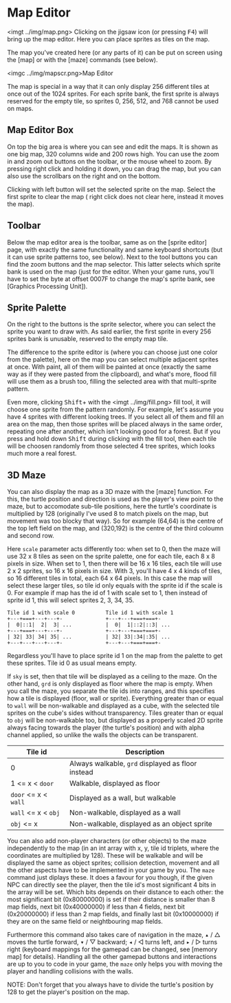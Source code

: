 Map Editor
==========

<imgt ../img/map.png> Clicking on the jigsaw icon (or pressing <kbd>F4</kbd>) will bring up the map editor. Here you can place
sprites as tiles on the map.

The map you've created here (or any parts of it) can be put on screen using the [map] or with the [maze] commands (see below).

<imgc ../img/mapscr.png><fig>Map Editor</fig>

The map is special in a way that it can only display 256 different tiles at once out of the 1024 sprites. For each sprite bank,
the first sprite is always reserved for the empty tile, so sprites 0, 256, 512, and 768 cannot be used on maps.

<h2 map_box>Map Editor Box</h2>

On top the big area is where you can see and edit the maps. It is shown as one big map, 320 columns wide and 200 rows high.
You can use the zoom in and zoom out buttons on the toolbar, or the <mbw> mouse wheel to zoom. By pressing <mbr> right click
and holding it down, you can drag the map, but you can also use the scrollbars on the right and on the bottom.

Clicking with <mbl> left button will set the selected sprite on the map. Select the first sprite to clear the map (<mbr> right
click does not clear here, instead it moves the map).

<h2 map_tools>Toolbar</h2>

Below the map editor area is the toolbar, same as on the [sprite editor] page, with exactly the same functionality and same
keyboard shortcuts (but it can use sprite patterns too, see below). Next to the tool buttons you can find the zoom buttons and
the map selector. This latter selects which sprite bank is used on the map (just for the editor. When your game runs, you'll
have to set the byte at offset 0007F to change the map's sprite bank, see [Graphics Processing Unit]).

<h2 map_sprs>Sprite Palette</h2>

On the right to the buttons is the sprite selector, where you can select the sprite you want to draw with. As said earlier, the
first sprite in every 256 sprites bank is unusable, reserved to the empty map tile.

The difference to the sprite editor is (where you can choose just one color from the palette), here on the map you can select
multiple adjacent sprites at once. With paint, all of them will be painted at once (exactly the same way as if they were pasted
from the clipboard), and what's more, flood fill will use them as a brush too, filling the selected area with that multi-sprite
pattern.

Even more, clicking <kbd>Shift</kbd>+<mbl> with the <imgt ../img/fill.png> fill tool, it will choose one sprite from the pattern
randomly. For example, let's assume you have 4 sprites with different looking trees. If you select all of them and fill an area
on the map, then those sprites will be placed always in the same order, repeating one after another, which isn't looking good for
a forest. But if you press and hold down <kbd>Shift</kbd> during clicking with the fill tool, then each tile will be choosen
randomly from those selected 4 tree sprites, which looks much more a real forest.

3D Maze
-------

You can also display the map as a 3D maze with the [maze] function. For this, the turtle position and direction is used as the
player's view point to the maze, but to accomodate sub-tile positions, here the turtle's coordinate is multiplied by 128
(originally I've used 8 to match pixels on the map, but movement was too blocky that way). So for example (64,64) is the centre
of the top left field on the map, and (320,192) is the centre of the third coloumn and second row.

Here `scale` parameter acts differently too: when set to 0, then the maze will use 32 x 8 tiles as seen on the sprite palette,
one for each tile, each 8 x 8 pixels in size. When set to 1, then there will be 16 x 16 tiles, each tile will use 2 x 2 sprites,
so 16 x 16 pixels in size. With 3, you'll have 4 x 4 kinds of tiles, so 16 different tiles in total, each 64 x 64 pixels. In this
case the map will select these larger tiles, so tile id only equals with the sprite id if the scale is 0. For example if map has
the id of 1 with scale set to 1, then instead of sprite id 1, this will select sprites 2, 3, 34, 35.

```
Tile id 1 with scale 0          Tile id 1 with scale 1
+---+===+---+---+-              +---+---+===+===+-
|  0|::1|  2|  3| ...           |  0|  1|::2|::3| ...
+---+===+---+---+-              +---+---+===+===+-
| 32| 33| 34| 35| ...           | 32| 33|:34|:35| ...
+---+---+---+---+-              +---+---+===+===+-
```

Regardless you'll have to place sprite id 1 on the map from the palette to get these sprites. Tile id 0 as usual means empty.

If `sky` is set, then that tile will be displayed as a ceiling to the maze. On the other hand, `grd` is only displayed as floor
where the map is empty. When you call the maze, you separate the tile ids into ranges, and this specifies how a tile is displayed
(floor, wall or sprite). Everything greater than or equal to `wall` will be non-walkable and displayed as a cube, with the
selected tile sprites on the cube's sides without transparency. Tiles greater than or equal to `obj` will be non-walkable too,
but displayed as a properly scaled 2D sprite always facing towards the player (the turtle's position) and with alpha channel
applied, so unlike the walls the objects can be transparent.

| Tile id              | Description                                          |
|----------------------|------------------------------------------------------|
| 0                    | Always walkable, `grd` displayed as floor instead    |
| 1 <= x < `door`      | Walkable, displayed as floor                         |
| `door` <= x < `wall` | Displayed as a wall, but walkable                    |
| `wall` <= x < `obj`  | Non-walkable, displayed as a wall                    |
| `obj` <= x           | Non-walkable, displayed as an object sprite          |

You can also add non-player characters (or other objects) to the maze independently to the map (in an int array with x, y, tile id
triplets, where the coordinates are multiplied by 128). These will be walkable and will be displayed the same as object sprites;
collision detection, movement and all the other aspects have to be implemented in your game by you. The `maze` command just diplays
these. It does a favour for you though, if the given NPC can directly see the player, then the tile id's most significant 4 bits
in the array will be set. Which bits depends on their distance to each other: the most significant bit (0x80000000) is set if their
distance is smaller than 8 map fields, next bit (0x40000000) if less than 4 fields, next bit (0x20000000) if less than 2 map fields,
and finally last bit (0x10000000) if they are on the same field or neightbouring map fields.

Furthermore this command also takes care of navigation in the maze, <kbd>▴</kbd> / △ moves the turtle forward, <kbd>▾</kbd> / ▽
backward; <kbd>◂</kbd> / ◁ turns left, and <kbd>▸</kbd> / ▷ turns right (keyboard mappings for the gamepad can be changed, see
[memory map] for details). Handling all the other gamepad buttons and interactions are up to you to code in your game, the `maze`
only helps you with moving the player and handling collisions with the walls.

NOTE: Don't forget that you always have to divide the turtle's position by 128 to get the player's position on the map.
